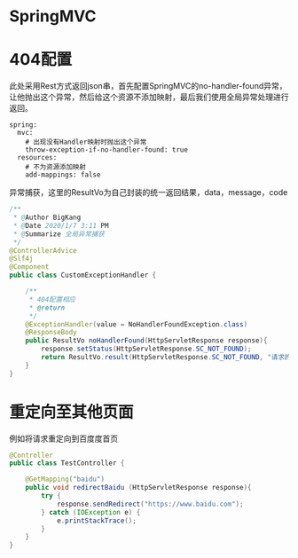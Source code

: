 # SpringMVC













# 404配置

​			此处采用Rest方式返回json串，首先配置SpringMVC的no-handler-found异常，让他抛出这个异常，然后给这个资源不添加映射，最后我们使用全局异常处理进行返回。

```
spring:
  mvc:
    # 出现没有Handler映射时抛出这个异常
    throw-exception-if-no-handler-found: true
  resources:
    # 不为资源添加映射
    add-mappings: false
```

异常捕获，这里的ResultVo为自己封装的统一返回结果，data，message，code

```java
/**
 * @Author BigKang
 * @Date 2020/1/7 3:11 PM
 * @Summarize 全局异常捕获
 */
@ControllerAdvice
@Slf4j
@Component
public class CustomExceptionHandler {

    /**
     * 404配置相应
     * @return
     */
    @ExceptionHandler(value = NoHandlerFoundException.class)
    @ResponseBody
    public ResultVo noHandlerFound(HttpServletResponse response){
        response.setStatus(HttpServletResponse.SC_NOT_FOUND);
        return ResultVo.result(HttpServletResponse.SC_NOT_FOUND, "请求的资源不存在");
    }
}
```



# 重定向至其他页面

例如将请求重定向到百度度首页

```java
@Controller
public class TestController {

    @GetMapping("baidu")
    public void redirectBaidu (HttpServletResponse response){
        try {
            response.sendRedirect("https://www.baidu.com");
        } catch (IOException e) {
            e.printStackTrace();
        }
    }
}
```

